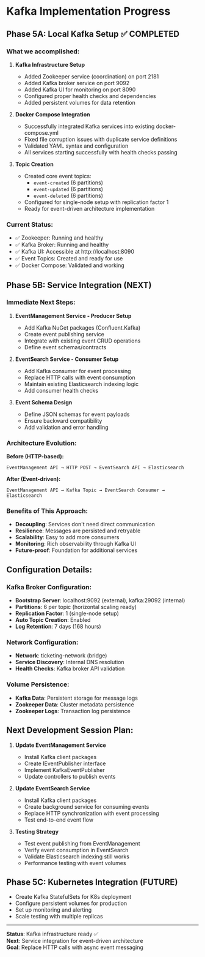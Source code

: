 # Kafka Implementation Progress

## Phase 5A: Local Kafka Setup ✅ COMPLETED

### What we accomplished:
1. **Kafka Infrastructure Setup**
   - Added Zookeeper service (coordination) on port 2181
   - Added Kafka broker service on port 9092
   - Added Kafka UI for monitoring on port 8090
   - Configured proper health checks and dependencies
   - Added persistent volumes for data retention

2. **Docker Compose Integration**
   - Successfully integrated Kafka services into existing docker-compose.yml
   - Fixed file corruption issues with duplicate service definitions
   - Validated YAML syntax and configuration
   - All services starting successfully with health checks passing

3. **Topic Creation**
   - Created core event topics:
     - `event-created` (6 partitions)
     - `event-updated` (6 partitions)  
     - `event-deleted` (6 partitions)
   - Configured for single-node setup with replication factor 1
   - Ready for event-driven architecture implementation

### Current Status:
- ✅ Zookeeper: Running and healthy
- ✅ Kafka Broker: Running and healthy  
- ✅ Kafka UI: Accessible at http://localhost:8090
- ✅ Event Topics: Created and ready for use
- ✅ Docker Compose: Validated and working

## Phase 5B: Service Integration (NEXT)

### Immediate Next Steps:

1. **EventManagement Service - Producer Setup**
   - Add Kafka NuGet packages (Confluent.Kafka)
   - Create event publishing service
   - Integrate with existing event CRUD operations
   - Define event schemas/contracts

2. **EventSearch Service - Consumer Setup**
   - Add Kafka consumer for event processing
   - Replace HTTP calls with event consumption
   - Maintain existing Elasticsearch indexing logic
   - Add consumer health checks

3. **Event Schema Design**
   - Define JSON schemas for event payloads
   - Ensure backward compatibility
   - Add validation and error handling

### Architecture Evolution:

**Before (HTTP-based):**
```
EventManagement API → HTTP POST → EventSearch API → Elasticsearch
```

**After (Event-driven):**
```
EventManagement API → Kafka Topic → EventSearch Consumer → Elasticsearch
```

### Benefits of This Approach:
- **Decoupling**: Services don't need direct communication
- **Resilience**: Messages are persisted and retryable
- **Scalability**: Easy to add more consumers
- **Monitoring**: Rich observability through Kafka UI
- **Future-proof**: Foundation for additional services

## Configuration Details:

### Kafka Broker Configuration:
- **Bootstrap Server**: localhost:9092 (external), kafka:29092 (internal)
- **Partitions**: 6 per topic (horizontal scaling ready)
- **Replication Factor**: 1 (single-node setup)
- **Auto Topic Creation**: Enabled
- **Log Retention**: 7 days (168 hours)

### Network Configuration:
- **Network**: ticketing-network (bridge)
- **Service Discovery**: Internal DNS resolution
- **Health Checks**: Kafka broker API validation

### Volume Persistence:
- **Kafka Data**: Persistent storage for message logs
- **Zookeeper Data**: Cluster metadata persistence
- **Zookeeper Logs**: Transaction log persistence

## Next Development Session Plan:

1. **Update EventManagement Service**
   - Install Kafka client packages
   - Create IEventPublisher interface
   - Implement KafkaEventPublisher
   - Update controllers to publish events

2. **Update EventSearch Service**  
   - Install Kafka client packages
   - Create background service for consuming events
   - Replace HTTP synchronization with event processing
   - Test end-to-end event flow

3. **Testing Strategy**
   - Test event publishing from EventManagement
   - Verify event consumption in EventSearch
   - Validate Elasticsearch indexing still works
   - Performance testing with event volumes

## Phase 5C: Kubernetes Integration (FUTURE)

- Create Kafka StatefulSets for K8s deployment
- Configure persistent volumes for production
- Set up monitoring and alerting
- Scale testing with multiple replicas

---

**Status**: Kafka infrastructure ready ✅  
**Next**: Service integration for event-driven architecture  
**Goal**: Replace HTTP calls with async event messaging